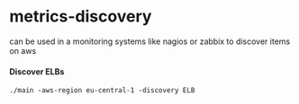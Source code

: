 # metrics-discovery
can be used in a monitoring systems like nagios or zabbix to discover items on aws 

#### Discover ELBs 
	
	./main -aws-region eu-central-1 -discovery ELB
